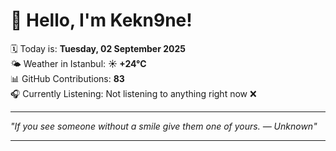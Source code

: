 # 👋 Hello, I'm Kekn9ne!

🗓️ Today is: **Tuesday, 02 September 2025**  
🌤️ Weather in Istanbul: **☀️   +24°C**  
📊 GitHub Contributions: **83**  
🎧 Currently Listening: Not listening to anything right now ❌

---

_"If you see someone without a smile give them one of yours. — *Unknown*"_

---
